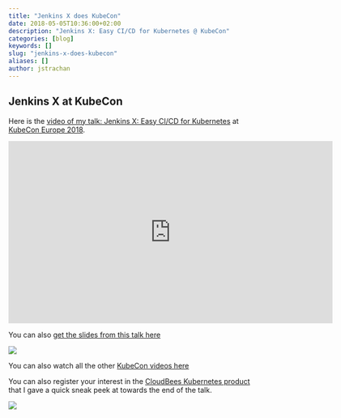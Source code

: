```yaml
---
title: "Jenkins X does KubeCon"
date: 2018-05-05T10:36:00+02:00
description: "Jenkins X: Easy CI/CD for Kubernetes @ KubeCon" 
categories: [blog]
keywords: []
slug: "jenkins-x-does-kubecon"
aliases: []
author: jstrachan
---
```


## Jenkins X at KubeCon


Here is the [video of my talk: Jenkins X: Easy CI/CD for Kubernetes](https://youtu.be/uHe7R_iZSLU?list=PLj6h78yzYM2N8GdbjmhVU65KYm_68qBmo) at [KubeCon Europe 2018](https://events.linuxfoundation.org/events/kubecon-cloudnativecon-europe-2018/). 

<iframe width="640" height="360" src="https://www.youtube.com/embed/uHe7R_iZSLU?list=PLj6h78yzYM2N8GdbjmhVU65KYm_68qBmo" frameborder="0" allow="autoplay; encrypted-media" allowfullscreen></iframe>

You can also [get the slides from this talk here](https://docs.google.com/presentation/d/19DAFONpT3L4t6sisyTuK2_chHrVorQO_1ijWEo8Euas/edit?usp=sharing)

<img src="/news/jenkins-x-does-kubecon/kubecon-talk.jpg">

You can also watch all the other [KubeCon videos here](https://www.youtube.com/playlist?list=PLj6h78yzYM2N8GdbjmhVU65KYm_68qBmo)

You can also register your interest in the [CloudBees Kubernetes product](https://pages.cloudbees.com/K8s) that I gave a quick sneak peek at towards the end of the talk.

<img src="https://www.cloudbees.com/sites/default/files/cloudbees-kubernetes.png">
